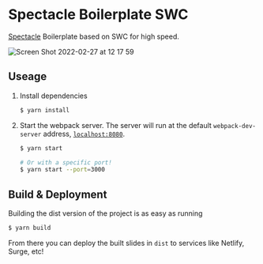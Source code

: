 # Spectacle Boilerplate SWC

[Spectacle](https://github.com/FormidableLabs/spectacle) Boilerplate based on SWC for high speed.

![Screen Shot 2022-02-27 at 12 17 59](https://user-images.githubusercontent.com/7459529/155866744-b1c9f04a-f8fd-460d-be21-ad27a47a656b.png)

## Useage

1. Install dependencies

   ```sh
   $ yarn install
   ```

2. Start the webpack server. The server will run at the default `webpack-dev-server` address, [`localhost:8080`](http://localhost:8080).

   ```sh
   $ yarn start

   # Or with a specific port!
   $ yarn start --port=3000
   ```

## Build & Deployment

Building the dist version of the project is as easy as running

```sh
$ yarn build
```

From there you can deploy the built slides in `dist` to services like Netlify, Surge, etc!
